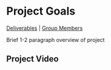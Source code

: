 # Project Goals

[Deliverables](https://cs495-bowfin.github.io/marketing/deliverables) | [Group Members](https://cs495-bowfin.github.io/marketing/group)

Brief 1-2 paragraph overview of project

## Project Video


